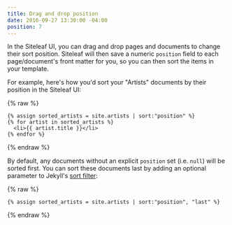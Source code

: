 ```yaml
---
title: Drag and drop position
date: 2016-09-27 13:30:00 -04:00
position: 7
---
```


In the Siteleaf UI, you can drag and drop pages and documents to change their sort position. Siteleaf will then save a numeric `position` field to each page/document's front matter for you, so you can then sort the items in your template. 

For example, here's how you'd sort your "Artists" documents by their position in the Siteleaf UI:

{% raw %}
```
{% assign sorted_artists = site.artists | sort:"position" %}
{% for artist in sorted_artists %}
  <li>{{ artist.title }}</li>
{% endfor %}
```
{% endraw %}

By default, any documents without an explicit `position` set (i.e. `null`) will be sorted first. You can sort these documents last by adding an optional parameter to Jekyll's [sort filter](https://jekyllrb.com/docs/templates/):

{% raw %}
```
{% assign sorted_artists = site.artists | sort:"position", "last" %}
```
{% endraw %}